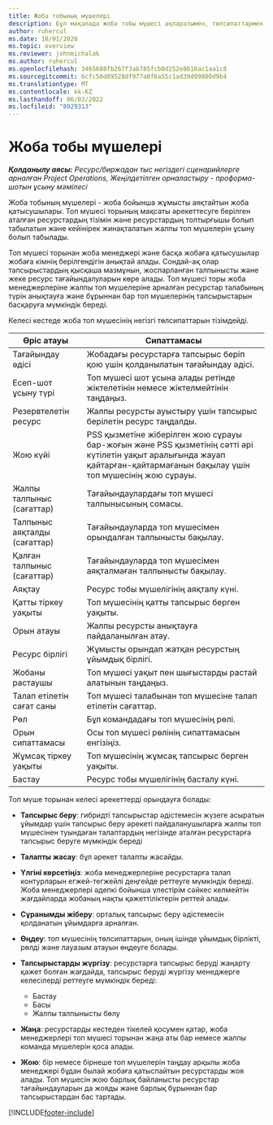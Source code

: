 ```yaml
---
title: Жоба тобының мүшелері
description: Бұл мақалада жоба тобы мүшесі ақпаратымен, төлсипаттармен және жоспарлаумен жұмыс істеу жолы туралы ақпарат берілген.
author: ruhercul
ms.date: 10/01/2020
ms.topic: overview
ms.reviewer: johnmichalak
ms.author: ruhercul
ms.openlocfilehash: 3465688fb267f3ab785fcb0d252e8616ac1aa1c8
ms.sourcegitcommit: 6cfc50d89528df977a8f6a55c1ad39d99800d9b4
ms.translationtype: MT
ms.contentlocale: kk-KZ
ms.lasthandoff: 06/03/2022
ms.locfileid: "8929313"
---
```

# <a name="project-team-members"></a>Жоба тобы мүшелері

_**Қолданылу аясы:** Ресурс/биржадан тыс негіздегі сценарийлерге арналған Project Operations, Жеңілдетілген орналастыру - проформа-шотын ұсыну мәмілесі_

Жоба тобының мүшелері - жоба бойынша жұмысты аяқтайтын жоба қатысушылары. Топ мүшесі торының мақсаты әрекеттесуге берілген аталған ресурстардың тізімін және ресурстардың толтырғышы болып табылатын және кейінірек жинақталатын жалпы топ мүшелерін ұсыну болып табылады.

Топ мүшесі торынан жоба менеджері және басқа жобаға қатысушылар жобаға кімнің берілгендігін анықтай алады. Сондай-ақ олар тапсырыстардың қысқаша мазмұнын, жоспарланған талпынысты және жеке ресурс тағайындалуларын көре алады. Топ мүшесі торы жоба менеджерлеріне жалпы топ мүшелеріне арналған ресурстар талабының түрін анықтауға және бұрыннан бар топ мүшелерінің тапсырыстарын басқаруға мүмкіндік береді.

Келесі кестеде жоба топ мүшесінің негізгі төлсипаттарын тізімдейді.

| Өріс атауы          | Сипаттамасы                                                                                                                                                                  |
|--------------------------|-----------------------------------------------------------------------------------------------------------------------------------------------------------------------------------|
| Тағайындау әдісі        | Жобадағы ресурстарға тапсырыс беріп қою үшін қолданылатын тағайындау әдісі.                                                                         |
| Есеп-шот ұсыну түрі             | Топ мүшесі шот ұсына алады ретінде жіктелетінін немесе жіктелмейтінін таңдаңыз.                                                                                                                                       |
| Резервтелетін ресурс        | Жалпы ресурсты ауыстыру үшін тапсырыс берілетін ресурс таңдалды.                                                                                                                   |
| Жою күйі            | PSS қызметіне жіберілген жою сұрауы бар-жоғын және PSS қызметінің сәтті әрі күтілетін уақыт аралығында жауап қайтарған-қайтармағанын бақылау үшін топ мүшесінің жою сұрауы. |
| Жалпы талпыныс (сағаттар)     | Тағайындаулардағы топ мүшесі талпынысының сомасы.                                                                                                                         |
| Талпыныс аяқталды (сағаттар) | Тағайындауларда топ мүшесімен орындалған талпынысты бақылау.                                                                                           |
| Қалған талпыныс (сағаттар) | Тағайындауларда топ мүшесімен аяқталмаған талпынысты бақылау.                                                                                    |
| Аяқтау                   | Ресурс тобы мүшелігінің аяқталу күні.                                                                                                                                            |
| Қатты тіркеу уақыты        | Топ мүшесінің қатты тапсырыс берген уақыты.                                                                                                                                                                |
| Орын атауы            | Жалпы ресурсты анықтауға пайдаланылған атау.                                                                                                                                   |
| Ресурс бірлігі          | Жұмысты орындап жатқан ресурстың ұйымдық бірлігі.                                                                                                                      |
| Жобаны растаушы         | Топ мүшесі уақыт пен шығыстарды растай алатынын таңдаңыз.                                                                                                                     |
| Талап етілетін сағат саны           | Топ мүшесі талабынан топ мүшесіне талап етілетін сағаттар.                                                                                                                       |
| Рөл                     | Бұл командадағы топ мүшесінің рөлі.                                                                                                                                |
| Орын сипаттамасы     | Осы топ мүшесі рөлінің сипаттамасын енгізіңіз.                                                                                                                             |
| Жұмсақ тіркеу уақыты        | Топ мүшесінің жұмсақ тапсырыс берген уақыты.                                                                                                                                                                 |
| Бастау                    | Ресурс тобы мүшелігінің басталу күні.                                                                                                                                          |

Топ мүше торынан келесі әрекеттерді орындауға болады:

- **Тапсырыс беру**: гибридті тапсырыстар әдістемесін жүзеге асыратын ұйымдар үшін тапсырыс беру әрекеті пайдаланушыларға жалпы топ мүшесінен туындаған талаптардың негізінде аталған ресурстарға тапсырыс беруге мүмкіндік береді
- **Талапты жасау**: бұл әрекет талапты жасайды.
- **Үлгіні көрсетіңіз**: жоба менеджерлеріне ресурстарға талап контурларын егжей-тегжейлі деңгейде реттеуге мүмкіндік береді. Жоба менеджерлері әдепкі бойынша үлестірім сәйкес келмейтін жағдайларда жобаның нақты қажеттіліктерін реттей алады.
- **Сұранымды жіберу**: орталық тапсырыс беру әдістемесін қолданатын ұйымдарға арналған.
- **Өңдеу**: топ мүшесінің төлсипаттарын, оның ішінде ұйымдық бірлікті, рөлді және лауазым атауын өңдеуге болады.
- **Тапсырыстарды жүргізу**: ресурстарға тапсырыс беруді жаңарту қажет болған жағдайда, тапсырыс беруді жүргізу менеджерге келесілерді реттеуге мүмкіндік береді:

    - Бастау
    - Басы
    - Жалпы талпынысты бөлу

- **Жаңа**: ресурстарды кестеден тікелей қосумен қатар, жоба менеджерлері топ мүшесі торынан жаңа аты бар немесе жалпы команда мүшелерін қоса алады.
- **Жою**: бір немесе бірнеше топ мүшелерін таңдау арқылы жоба менеджері бұдан былай жобаға қатыспайтын ресурстарды жоя алады. Топ мүшесін жою барлық байланысты ресурстар тағайындауларын да жояды және барлық бұрыннан бар тапсырыстардан бас тартады.


[!INCLUDE[footer-include](../includes/footer-banner.md)]